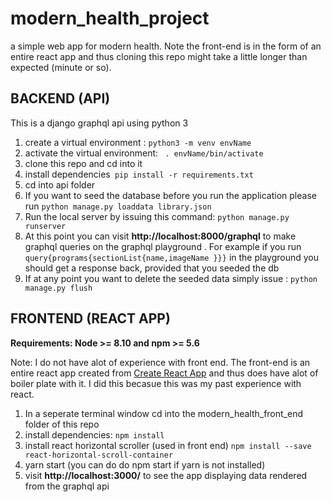 # modern_health_project
a simple web app for modern health. Note the front-end is in the form of an entire react app and thus cloning this repo might take a little longer than expected (minute or so). 


## BACKEND (API)

This is a django graphql api using python 3 

1) create a virtual environment : ``` python3 -m venv envName ```
2) activate the virtual environment: ``` . envName/bin/activate```
3) clone this repo and cd into it 
4) install dependencies``` pip install -r requirements.txt``` 
5) cd into api folder 
6) If you want to seed the database before you run the application please run ```python manage.py loaddata library.json``` 
7) Run the local server by issuing this command: ``` python manage.py runserver ```
8) At this point you can visit **http://localhost:8000/graphql** to make graphql queries on the graphql playground . For example if you run ``` query{programs{sectionList{name,imageName }}} ``` in the playground you should get a response back, provided that you seeded the db
9) If at any point you want to delete the seeded data simply issue : ``` python manage.py flush ```



## FRONTEND (REACT APP)
**Requirements: Node >= 8.10 and npm >= 5.6** 

Note: I do not have alot of experience with front end. The front-end is an entire react app created from [Create React App](https://github.com/facebook/create-react-app) and thus does have alot of boiler plate with it. I did this becasue this was my past experience with react. 

1) In a seperate terminal window cd into the modern_health_front_end folder of this repo
2) install dependencies: ```npm install```
3) install react horizontal scroller (used in front end) ```npm install --save react-horizontal-scroll-container```
3) yarn start (you can do do npm start if yarn is not installed)
4) visit **http://localhost:3000/** to see the app displaying data rendered from the graphql api 

